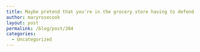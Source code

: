 ```yaml
---
title: Maybe pretend that you're in the grocery store having to defend your queer body.
author: maryrosecook
layout: post
permalink: /blog/post/304
categories:
  - Uncategorized
---
```

<object width="600" height="475"><param name="movie" value="http://www.youtube.com/v/RAzWydl7FzA&hl=en_US&fs=1&"></param><param name="allowFullScreen" value="true"></param><param name="allowscriptaccess" value="always"></param><embed src="http://www.youtube.com/v/RAzWydl7FzA&hl=en_US&fs=1&" type="application/x-shockwave-flash" allowscriptaccess="always" allowfullscreen="true" width="600" height="475"></embed></object>